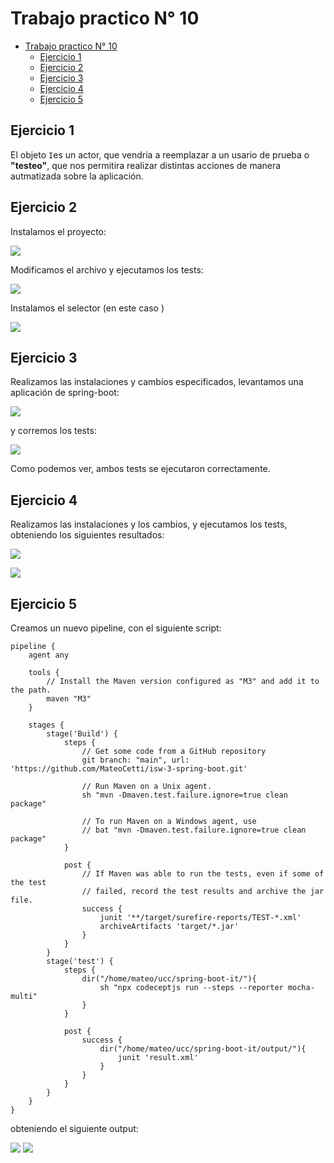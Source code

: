 # Trabajo practico N° 10

- [Trabajo practico N° 10](#trabajo-practico-n-10)
  - [Ejercicio 1](#ejercicio-1)
  - [Ejercicio 2](#ejercicio-2)
  - [Ejercicio 3](#ejercicio-3)
  - [Ejercicio 4](#ejercicio-4)
  - [Ejercicio 5](#ejercicio-5)

## Ejercicio 1

El objeto `I`es un actor, que vendria a reemplazar a un usario de prueba o __"testeo"__, que nos permitira realizar distintas acciones de manera autmatizada sobre la aplicación.

## Ejercicio 2

Instalamos el proyecto:

![](project_installed.png)

Modificamos el archivo y ejecutamos los tests:

![](run_tests.png)

Instalamos el selector (en este caso )

![](ChroPath.png)

## Ejercicio 3

Realizamos las instalaciones y cambios especificados, levantamos una aplicación de spring-boot:

![](run_spring_boot.png)

y corremos los tests:

![](test_ok.png)

Como podemos ver, ambos tests se ejecutaron correctamente.

## Ejercicio 4

Realizamos las instalaciones y los cambios, y ejecutamos los tests, obteniendo los siguientes resultados:

![](mocha.png)

![](mocha_2.png.png)

## Ejercicio 5

Creamos un nuevo pipeline, con el siguiente script:

```jenkinsfile
pipeline {
    agent any

    tools {
        // Install the Maven version configured as "M3" and add it to the path.
        maven "M3"
    }

    stages {
        stage('Build') {
            steps {
                // Get some code from a GitHub repository
                git branch: "main", url: 'https://github.com/MateoCetti/isw-3-spring-boot.git'

                // Run Maven on a Unix agent.
                sh "mvn -Dmaven.test.failure.ignore=true clean package"

                // To run Maven on a Windows agent, use
                // bat "mvn -Dmaven.test.failure.ignore=true clean package"
            }

            post {
                // If Maven was able to run the tests, even if some of the test
                // failed, record the test results and archive the jar file.
                success {
                    junit '**/target/surefire-reports/TEST-*.xml'
                    archiveArtifacts 'target/*.jar'
                }
            }
        }
        stage('test') {
            steps {
                dir("/home/mateo/ucc/spring-boot-it/"){
                    sh "npx codeceptjs run --steps --reporter mocha-multi"   
                }
            }

            post {
                success {
                    dir("/home/mateo/ucc/spring-boot-it/output/"){
                        junit 'result.xml'
                    }
                }
            }
        }
    }
}
```

obteniendo el siguiente output:

![](jenkins_1.png)
![](jenkins_2.png)